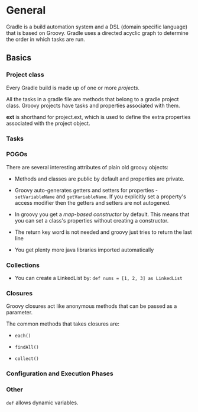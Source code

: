 # General

Gradle is a build automation system and a DSL (domain specific language) that is based on Groovy. Gradle uses a directed acyclic graph to determine the order in which tasks are run.

## Basics

### Project class

Every Gradle build is made up of one or more *projects*.

All the tasks in a gradle file are methods that belong to a gradle project class. Groovy projects have tasks and properties associated with them.

**ext** is shorthand for project.ext, which is used to define the extra properties associated with the project object.

### Tasks

### POGOs

There are several interesting attributes of plain old groovy objects:

* Methods and classes are public by default and properties are private.

* Groovy auto-generates getters and setters for properties - `setVariableName` and `getVariableName`. If you explicitly set a property's access modifier then the getters and setters are not autogened.

* In groovy you get a *map-based constructor* by default. This means that you can set a class's properties without creating a constructor.

* The return key word is not needed and groovy just tries to return the last line

* You get plenty more java libraries imported automatically

### Collections

* You can create a LinkedList by: `def nums = [1, 2, 3] as LinkedList`


### Closures

Groovy closures act like anonymous methods that can be passed as a parameter.

The common methods that takes closures are:

* `each()`

* `findAll()`

* `collect()`

### Configuration and Execution Phases

### Other

`def` allows dynamic variables.
